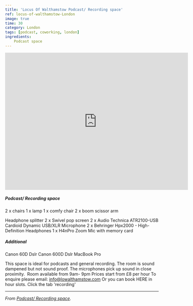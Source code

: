 ```yaml
---
title: 'Locus Of Walthamstow Podcast/ Recording space'
ref: locus-of-walthamstow-London
image: true
time: 30
category: London
tags: [podcast, coworking, london]
ingredients:
	Podcast space
---
```


<iframe src="https://www.google.com/maps/embed?pb=!1m18!1m12!1m3!1d2478.789802485087!2d-0.019662284226973303!3d51.590415679648835!2m3!1f0!2f0!3f0!3m2!1i1024!2i768!4f13.1!3m3!1m2!1s0x48761de680e6a5e7%3A0x2983f6bd04bd4984!2zMSBDaGluZ2ZvcmQgUmQsIFdhbHRoYW1zdG93LCBMb25kb24gRTE3IDRQVywg0KPQu9GD0YMg0JHRgNC40YLQsNC90LjRjw!5e0!3m2!1sky!2skg!4v1581331946282!5m2!1sky!2skg" width="600" height="450" frameborder="0" style="border:0;" allowfullscreen=""></iframe>

##### Podcast/ Recording space

2 x chairs
1 x lamp
1 x comfy chair
2 x boom scissor arm

Headphone splitter
2 x Swivel pop screen
2 x Audio Technica ATR2100-USB Cardioid Dynamic USB/XLR Microphone
2 x Behringer Hpx2000 - High-Definition Headphones
1 x H4nPro Zoom Mic with memory card

##### Additional
Canon 60D Dslr
Canon 600D Dslr
MacBook Pro
​

This space is ideal for podcasts and general recording. The room is sound dampened but not sound proof. The microphones pick up sound in close proximity.
​
Room available from 9am- 9pm
Prices start from £8 per hour
To enquire please email:
info@lowalthamstow.com
Or you can book HERE in hour slots. Click the tab 'recording'

---

_From [Podcast/ Recording space](https://www.lowalthamstow.com/podcast-recording-room)._
